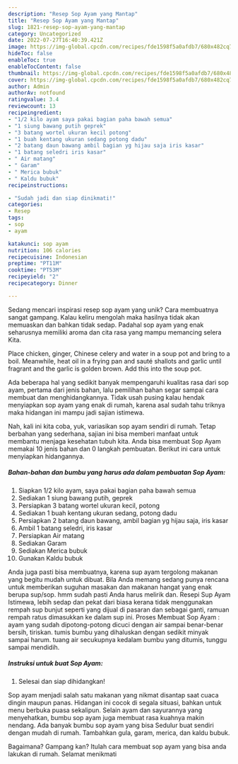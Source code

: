 ```yaml
---
description: "Resep Sop Ayam yang Mantap"
title: "Resep Sop Ayam yang Mantap"
slug: 1821-resep-sop-ayam-yang-mantap
category: Uncategorized
date: 2022-07-27T16:40:39.421Z
image: https://img-global.cpcdn.com/recipes/fde1598f5a0afdb7/680x482cq70/sop-ayam-foto-resep-utama.jpg
hideToc: false
enableToc: true
enableTocContent: false
thumbnail: https://img-global.cpcdn.com/recipes/fde1598f5a0afdb7/680x482cq70/sop-ayam-foto-resep-utama.jpg
cover: https://img-global.cpcdn.com/recipes/fde1598f5a0afdb7/680x482cq70/sop-ayam-foto-resep-utama.jpg
author: Admin
authorAv: notfound
ratingvalue: 3.4
reviewcount: 13
recipeingredient:
- "1/2 kilo ayam saya pakai bagian paha bawah semua"
- "1 siung bawang putih geprek"
- "3 batang wortel ukuran kecil potong"
- "1 buah kentang ukuran sedang potong dadu"
- "2 batang daun bawang ambil bagian yg hijau saja iris kasar"
- "1 batang seledri iris kasar"
- " Air matang"
- " Garam"
- " Merica bubuk"
- " Kaldu bubuk"
recipeinstructions:

- "Sudah jadi dan siap dinikmati!"
categories:
- Resep
tags:
- sop
- ayam

katakunci: sop ayam 
nutrition: 106 calories
recipecuisine: Indonesian
preptime: "PT11M"
cooktime: "PT53M"
recipeyield: "2"
recipecategory: Dinner

---
```





Sedang mencari inspirasi resep sop ayam yang unik? Cara membuatnya sangat gampang. Kalau keliru mengolah maka hasilnya tidak akan memuaskan dan bahkan tidak sedap. Padahal sop ayam yang enak seharusnya memiliki aroma dan cita rasa yang mampu memancing selera Kita.





Place chicken, ginger, Chinese celery and water in a soup pot and bring to a boil. Meanwhile, heat oil in a frying pan and sauté shallots and garlic until fragrant and the garlic is golden brown. Add this into the soup pot.

Ada beberapa hal yang sedikit banyak mempengaruhi kualitas rasa dari sop ayam, pertama dari jenis bahan, lalu pemilihan bahan segar sampai cara membuat dan menghidangkannya. Tidak usah pusing kalau hendak menyiapkan sop ayam yang enak di rumah, karena asal sudah tahu triknya maka hidangan ini mampu jadi sajian istimewa.






Nah, kali ini kita coba, yuk, variasikan sop ayam sendiri di rumah. Tetap berbahan yang sederhana, sajian ini bisa memberi manfaat untuk membantu menjaga kesehatan tubuh kita. Anda bisa membuat Sop Ayam memakai 10 jenis bahan dan 0 langkah pembuatan. Berikut ini cara untuk menyiapkan hidangannya.

<!--inarticleads1-->

##### Bahan-bahan dan bumbu yang harus ada dalam pembuatan Sop Ayam:

1. Siapkan 1/2 kilo ayam, saya pakai bagian paha bawah semua
1. Sediakan 1 siung bawang putih, geprek
1. Persiapkan 3 batang wortel ukuran kecil, potong
1. Sediakan 1 buah kentang ukuran sedang, potong dadu
1. Persiapkan 2 batang daun bawang, ambil bagian yg hijau saja, iris kasar
1. Ambil 1 batang seledri, iris kasar
1. Persiapkan  Air matang
1. Sediakan  Garam
1. Sediakan  Merica bubuk
1. Gunakan  Kaldu bubuk


Anda juga pasti bisa membuatnya, karena sup ayam tergolong makanan yang begitu mudah untuk dibuat. Bila Anda memang sedang punya rencana untuk memberikan suguhan masakan dan makanan hangat yang enak berupa sup/sop. hmm sudah pasti Anda harus melirik dan. Resepi Sup Ayam Istimewa, lebih sedap dan pekat dari biasa kerana tidak menggunakan rempah sup bunjut seperti yang dijual di pasaran dan sebagai ganti, ramuan rempah ratus dimasukkan ke dalam sup ini. Proses Membuat Sop Ayam : ayam yang sudah dipotong-potong dicuci dengan air sampai benar-benar bersih, tiriskan. tumis bumbu yang dihaluskan dengan sedikit minyak sampai harum. tuang air secukupnya kedalam bumbu yang ditumis, tunggu sampai mendidih. 

<!--inarticleads2-->

##### Instruksi untuk buat Sop Ayam:


1. Selesai dan siap dihidangkan!

Sop ayam menjadi salah satu makanan yang nikmat disantap saat cuaca dingin maupun panas. Hidangan ini cocok di segala situasi, bahkan untuk menu berbuka puasa sekalipun. Selain ayam dan sayurannya yang menyehatkan, bumbu sop ayam juga membuat rasa kuahnya makin nendang. Ada banyak bumbu sop ayam yang bisa Sedulur buat sendiri dengan mudah di rumah. Tambahkan gula, garam, merica, dan kaldu bubuk. 

Bagaimana? Gampang kan? Itulah cara membuat sop ayam yang bisa anda lakukan di rumah. Selamat menikmati
